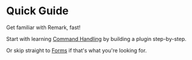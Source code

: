 # Quick Guide

Get familiar with Remark, fast!

Start with learning [Command Handling] by building a plugin step-by-step.

Or skip straight to [Forms] if that's what you're looking for.

[Command Handling]: command_handling.md
[Forms]: forms.md
